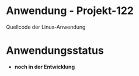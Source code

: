 # Anwendung - Projekt-122
Quellcode der Linux-Anwendung

# Anwendungsstatus
- **noch in der Entwicklung**
